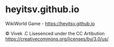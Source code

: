 # heyitsv.github.io
WikiWorld Game - https://heyitsv.github.io

© Vivek .C
Lisesenced under the CC Artibution https://creativecommons.org/licenses/by/3.0/us/
